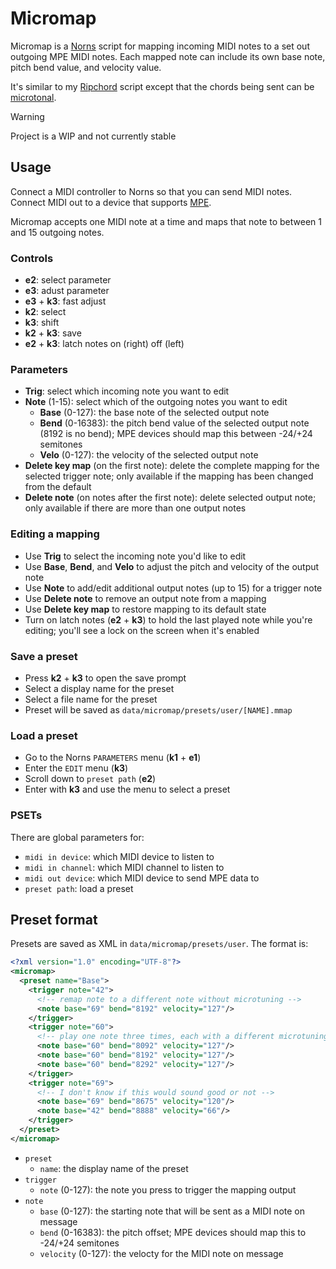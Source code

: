 # Micromap

Micromap is a [Norns](https://monome.org/docs/norns/) script for mapping incoming MIDI notes to a set out outgoing MPE MIDI notes. Each mapped note can include its own base note, pitch bend value, and velocity value.

It's similar to my [Ripchord](https://github.com/handeyeco/norns-ripchord) script except that the chords being sent can be [microtonal](https://en.wikipedia.org/wiki/Microtonality).

> [!WARNING]  
> Project is a WIP and not currently stable

## Usage

Connect a MIDI controller to Norns so that you can send MIDI notes. Connect MIDI out to a device that supports [MPE](https://en.wikipedia.org/wiki/MIDI#MIDI_Polyphonic_Expression).

Micromap accepts one MIDI note at a time and maps that note to between 1 and 15 outgoing notes.

### Controls

- **e2**: select parameter
- **e3**: adust parameter
- **e3** + **k3**: fast adjust
- **k2**: select
- **k3**: shift
- **k2** + **k3**: save
- **e2** + **k3**: latch notes on (right) off (left)

### Parameters

- **Trig**: select which incoming note you want to edit
- **Note** (1-15): select which of the outgoing notes you want to edit
  - **Base** (0-127): the base note of the selected output note
  - **Bend** (0-16383): the pitch bend value of the selected output note (8192 is no bend); MPE devices should map this between -24/+24 semitones
  - **Velo** (0-127): the velocity of the selected output note
- **Delete key map** (on the first note): delete the complete mapping for the selected trigger note; only available if the mapping has been changed from the default
- **Delete note** (on notes after the first note): delete selected output note; only available if there are more than one output notes

### Editing a mapping

- Use **Trig** to select the incoming note you'd like to edit
- Use **Base**, **Bend**, and **Velo** to adjust the pitch and velocity of the output note
- Use **Note** to add/edit additional output notes (up to 15) for a trigger note
- Use **Delete note** to remove an output note from a mapping
- Use **Delete key map** to restore mapping to its default state
- Turn on latch notes (**e2** + **k3**) to hold the last played note while you're editing; you'll see a lock on the screen when it's enabled

### Save a preset

- Press **k2** + **k3** to open the save prompt
- Select a display name for the preset
- Select a file name for the preset
- Preset will be saved as `data/micromap/presets/user/[NAME].mmap`

### Load a preset

- Go to the Norns `PARAMETERS` menu (**k1** + **e1**)
- Enter the `EDIT` menu (**k3**)
- Scroll down to `preset path` (**e2**)
- Enter with **k3** and use the menu to select a preset

### PSETs

There are global parameters for:

- `midi in device`: which MIDI device to listen to
- `midi in channel`: which MIDI channel to listen to
- `midi out device`: which MIDI device to send MPE data to
- `preset path`: load a preset

## Preset format

Presets are saved as XML in `data/micromap/presets/user`. The format is:

``` XML
<?xml version="1.0" encoding="UTF-8"?>
<micromap>
  <preset name="Base">
    <trigger note="42">
      <!-- remap note to a different note without microtuning -->
      <note base="69" bend="8192" velocity="127"/>
    </trigger>
    <trigger note="60">
      <!-- play one note three times, each with a different microtuning -->
      <note base="60" bend="8092" velocity="127"/>
      <note base="60" bend="8192" velocity="127"/>
      <note base="60" bend="8292" velocity="127"/>
    </trigger>
    <trigger note="69">
      <!-- I don't know if this would sound good or not -->
      <note base="69" bend="8675" velocity="120"/>
      <note base="42" bend="8888" velocity="66"/>
    </trigger>
  </preset>
</micromap>
```

- `preset`
  - `name`: the display name of the preset
- `trigger`
  - `note` (0-127): the note you press to trigger the mapping output
- `note`
  - `base` (0-127): the starting note that will be sent as a MIDI note on message
  - `bend` (0-16383): the pitch offset; MPE devices should map this to -24/+24 semitones
  - `velocity` (0-127): the velocty for the MIDI note on message